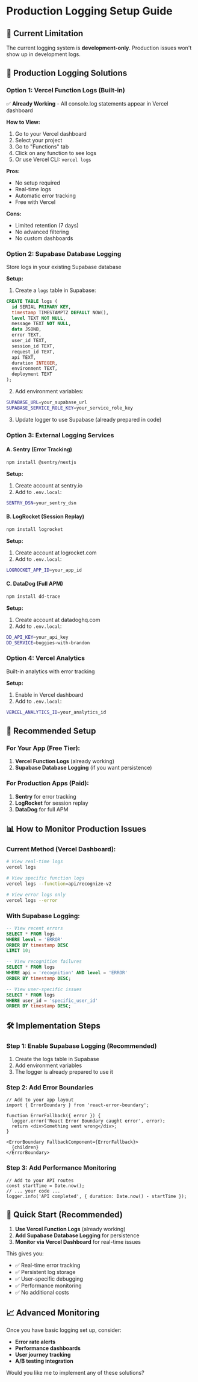 # Production Logging Setup Guide

## 🚨 **Current Limitation**

The current logging system is **development-only**. Production issues won't show up in development logs.

## 🚀 **Production Logging Solutions**

### **Option 1: Vercel Function Logs (Built-in)**
✅ **Already Working** - All console.log statements appear in Vercel dashboard

**How to View:**
1. Go to your Vercel dashboard
2. Select your project
3. Go to "Functions" tab
4. Click on any function to see logs
5. Or use Vercel CLI: `vercel logs`

**Pros:**
- No setup required
- Real-time logs
- Automatic error tracking
- Free with Vercel

**Cons:**
- Limited retention (7 days)
- No advanced filtering
- No custom dashboards

### **Option 2: Supabase Database Logging**
Store logs in your existing Supabase database

**Setup:**
1. Create a `logs` table in Supabase:
```sql
CREATE TABLE logs (
  id SERIAL PRIMARY KEY,
  timestamp TIMESTAMPTZ DEFAULT NOW(),
  level TEXT NOT NULL,
  message TEXT NOT NULL,
  data JSONB,
  error TEXT,
  user_id TEXT,
  session_id TEXT,
  request_id TEXT,
  api TEXT,
  duration INTEGER,
  environment TEXT,
  deployment TEXT
);
```

2. Add environment variables:
```bash
SUPABASE_URL=your_supabase_url
SUPABASE_SERVICE_ROLE_KEY=your_service_role_key
```

3. Update logger to use Supabase (already prepared in code)

### **Option 3: External Logging Services**

#### **A. Sentry (Error Tracking)**
```bash
npm install @sentry/nextjs
```

**Setup:**
1. Create account at sentry.io
2. Add to `.env.local`:
```bash
SENTRY_DSN=your_sentry_dsn
```

#### **B. LogRocket (Session Replay)**
```bash
npm install logrocket
```

**Setup:**
1. Create account at logrocket.com
2. Add to `.env.local`:
```bash
LOGROCKET_APP_ID=your_app_id
```

#### **C. DataDog (Full APM)**
```bash
npm install dd-trace
```

**Setup:**
1. Create account at datadoghq.com
2. Add to `.env.local`:
```bash
DD_API_KEY=your_api_key
DD_SERVICE=buggies-with-brandon
```

### **Option 4: Vercel Analytics**
Built-in analytics with error tracking

**Setup:**
1. Enable in Vercel dashboard
2. Add to `.env.local`:
```bash
VERCEL_ANALYTICS_ID=your_analytics_id
```

## 🔧 **Recommended Setup**

### **For Your App (Free Tier):**
1. **Vercel Function Logs** (already working)
2. **Supabase Database Logging** (if you want persistence)

### **For Production Apps (Paid):**
1. **Sentry** for error tracking
2. **LogRocket** for session replay
3. **DataDog** for full APM

## 📊 **How to Monitor Production Issues**

### **Current Method (Vercel Dashboard):**
```bash
# View real-time logs
vercel logs

# View specific function logs
vercel logs --function=api/recognize-v2

# View error logs only
vercel logs --error
```

### **With Supabase Logging:**
```sql
-- View recent errors
SELECT * FROM logs 
WHERE level = 'ERROR' 
ORDER BY timestamp DESC 
LIMIT 10;

-- View recognition failures
SELECT * FROM logs 
WHERE api = 'recognition' AND level = 'ERROR'
ORDER BY timestamp DESC;

-- View user-specific issues
SELECT * FROM logs 
WHERE user_id = 'specific_user_id'
ORDER BY timestamp DESC;
```

## 🛠️ **Implementation Steps**

### **Step 1: Enable Supabase Logging (Recommended)**
1. Create the logs table in Supabase
2. Add environment variables
3. The logger is already prepared to use it

### **Step 2: Add Error Boundaries**
```tsx
// Add to your app layout
import { ErrorBoundary } from 'react-error-boundary';

function ErrorFallback({ error }) {
  logger.error('React Error Boundary caught error', error);
  return <div>Something went wrong</div>;
}

<ErrorBoundary FallbackComponent={ErrorFallback}>
  {children}
</ErrorBoundary>
```

### **Step 3: Add Performance Monitoring**
```tsx
// Add to your API routes
const startTime = Date.now();
// ... your code ...
logger.info('API completed', { duration: Date.now() - startTime });
```

## 🎯 **Quick Start (Recommended)**

1. **Use Vercel Function Logs** (already working)
2. **Add Supabase Database Logging** for persistence
3. **Monitor via Vercel Dashboard** for real-time issues

This gives you:
- ✅ Real-time error tracking
- ✅ Persistent log storage
- ✅ User-specific debugging
- ✅ Performance monitoring
- ✅ No additional costs

## 📈 **Advanced Monitoring**

Once you have basic logging set up, consider:
- **Error rate alerts**
- **Performance dashboards**
- **User journey tracking**
- **A/B testing integration**

Would you like me to implement any of these solutions?
